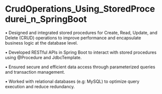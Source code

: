 # CrudOperations_Using_StoredProcedurei_n_SpringBoot
• Designed and integrated stored procedures for Create, Read, Update, and Delete (CRUD) operations 
   to improve performance and encapsulate business logic at the database level.

• Developed RESTful APIs in Spring Boot to interact with stored procedures using @Procedure and JdbcTemplate.

• Ensured secure and efficient data access through parameterized queries and transaction management.

• Worked with relational databases (e.g: MySQL) to optimize query execution and reduce redundancy.
